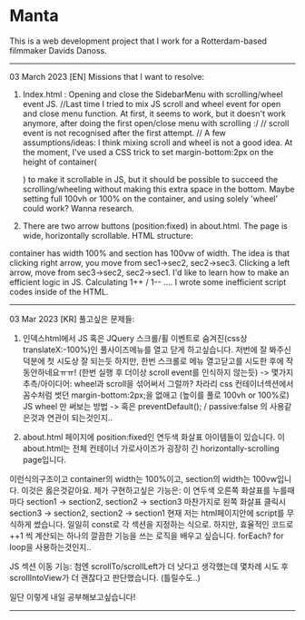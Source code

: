 # Manta
This is a web development project that I work for a Rotterdam-based filmmaker Davids Danoss.

*****************************************************************************************************
03 March 2023 [EN]
Missions that I want to resolve:

1. Index.html : Opening and close the SidebarMenu with scrolling/wheel event JS. 
//Last time I tried to mix JS scroll and wheel event for open and close menu function. At first, it seems to work, but it doesn't work anymore, after doing the first open/close menu with scrolling :/ 
// scroll event is not recognised after the first attempt. 
// A few assumptions/ideas: I think mixing scroll and wheel is not a good idea. At the moment, I've used a CSS trick to set margin-bottom:2px on the height of container(<main>) to make it scrollable in JS, but it should be possible to succeed the scrolling/wheeling without making this extra space in the bottom. Maybe setting full 100vh or 100% on the container, and using solely 'wheel' could work? Wanna research.
    
2. There are two arrow buttons (position:fixed) in about.html. The page is wide, horizontally scrollable. 
HTML structure:
  <main class="container">
     <section class="section section1">
     <section class="section section2">
     <section class="section section3">       
  </main>  
container has width 100% and section has 100vw of width.  
The idea is that clicking right arrow, you move from sec1->sec2, sec2->sec3. Clicking a left arrow, move from sec3->sec2, sec2->sec1.
I'd like to learn how to make an efficient logic in JS. Calculating 1++ / 1-- ....
I wrote some inefficient script codes inside of the HTML.

------------------------------------------------------------------------------------------------------------

03 Mar 2023 [KR]
풀고싶은 문제들:

1. 인덱스html에서 JS 혹은 JQuery 스크롤/휠 이벤트로 숨겨진(css상 translateX:-100%)인 풀사이즈메뉴를 열고 닫게 하고싶습니다.
저번에 잘 봐주신 덕분에 첫 시도상 잘 되는듯 하지만, 한번 스크롤로 메뉴 열고닫고를 시도한 후에 작동안하네요ㅠㅠ! (한번 실행 후 더이상 scroll event를 인식하지 않는듯) 
-> 몇가지 추측/아이디어: wheel과 scroll을 섞어써서 그럴까? 차라리 css 컨테이너섹션에서 꼼수처럼 썻던 margin-bottom:2px;을 없애고 (높이를 풀로 100vh or 100%로) JS wheel 만 써보는 방법
-> 혹은 preventDefault(); / passive:false 의 사용같은것과 연관이 되는것인지..

2. about.html 페이지에 position:fixed인 연두색 화살표 아이템들이 있습니다. 이 about.html는 전체 컨테이너 가로사이즈가 굉장히 긴 horizontally-scrolling page입니다.
<main class="container">
   <section class="section section1">
   <section class="section section2">
   <section class="section section3">       
</main>
이런식의구조이고 container의 width는 100%이고, section의 width는 100vw입니다. 이것은 옳은것같아요.
제가 구현하고싶은 기능은: 이 연두색 오른쪽 화살표를 누를때마다 section1 -> section2, section2 -> section3 
마찬가지로 왼쪽 화살표 클릭시 section3 -> section2, section2 -> section1
현재 저는 html페이지안에 script를 무식하게 썼습니다. 일일히 const로 각 섹션을 지정하는 식으로.
하지만, 효율적인 코드로 ++1 씩 계산되는 하나의 깔끔한 기능을 쓰는 로직을 배우고 싶습니다. forEach? for loop을 사용하는것인지..       
            
JS 섹션 이동 기능: 첨엔 scrollTo/scrollLeft가 더 낫다고 생각했는데 몇차례 시도 후 scrollIntoView가 더 괜찮다고 판단했습니다. (틀릴수도..)

일단 이렇게 내일 공부해보고싶습니다!       
*****************************************************************************************************

